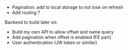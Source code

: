 * Pagination: add to local storage to not lose on refresh
* Add routing ?

Backend to build later on:
* Build my own API to allow offset and name query
* Add pagination when offset is enabled (FE part)
* User authentication (JW token or similar)
